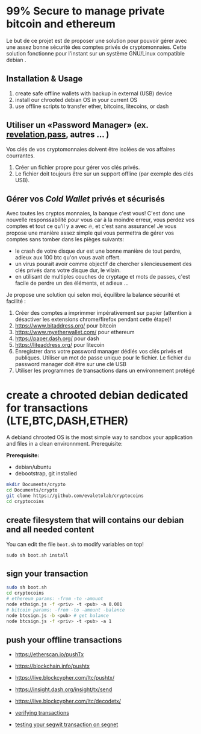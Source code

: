 # 99% Secure to manage private bitcoin and ethereum

Le but de ce projet est de proposer une solution pour pouvoir gérer avec une 
assez bonne sécurité des comptes privés de cryptomonnaies. 
Cette solution fonctionne pour l'instant sur un système GNU/Linux compatible debian .

## Installation & Usage 
1. create safe offline wallets with backup in external (USB) device 
2. install our chrooted debian OS in your current OS 
3. use offline scripts to transfer ether, bitcoins, litecoins, or dash

## Utiliser un «Password Manager» (ex. [revelation](https://revelation.olasagasti.info/),[pass](https://www.passwordstore.org/), autres ... )
Vos clés de vos cryptomonnaies doivent être isolées de vos affaires courrantes.
1. Créer un fichier propre pour gérer vos clés privés.
2. Le fichier doit toujours être sur un support offline (par exemple des clés USB).


## Gérer vos *Cold Wallet* privés et sécurisés
Avec toutes les cryptos monnaies, la banque c'est vous! C'est donc une nouvelle responssabilité pour vous car à la moindre erreur, vous perdez vos comptes et tout ce qu'il y a avec :fire:, et c'est sans assurance! Je vous propose une manière assez simple qui vous permettra de gérer vos comptes sans tomber dans les pièges suivants:
* le crash de votre disque dur est une bonne manière de tout perdre, adieux aux 100 btc qu'on vous avait offert. 
* un virus pourait avoir comme objectif de chercher silencieusement des clés privés dans votre disque dur, le vilain.
* en utilisant de multiples couches de cryptage et mots de passes, c'est facile de perdre un des éléments, et adieux ... 


Je propose une solution qui selon moi, équilibre la balance sécurité et facilité :
1. Créer des comptes a imprimmer impérativement sur papier (attention à désactiver les extensions chrome/firefox pendant cette étape)! 
  1. https://www.bitaddress.org/ pour bitcoin
  2. https://www.myetherwallet.com/ pour ethereum
  3. https://paper.dash.org/ pour dash
  4. https://liteaddress.org/ pour litecoin
2. Enregistrer dans votre password manager dédiés vos clés privés et publiques. Utiliser un mot de passe unique pour le fichier. Le fichier du password manager doit être sur une clé USB
3. Utiliser les programmes de transactions dans un environnement protégé 


# create a chrooted debian dedicated for transactions (LTE,BTC,DASH,ETHER)
A debiand chrooted OS is the most simple way to sandbox your application and files in a clean environnment. Prerequisite:

**Prerequisite:**
* debian/ubuntu 
* debootstrap, git installed

```bash
mkdir Documents/crypto
cd Documents/crypto
git clone https://github.com/evaletolab/cryptocoins
cd cryptocoins
```


## create filesystem that will contains our debian and all needed content
You can edit the file `boot.sh` to modify variables on top!

  `sudo sh boot.sh install`

## sign your transaction

```bash
sudo sh boot.sh
cd cryptocoins
# ethereum params: -from -to -amount
node ethsign.js -f <priv> -t <pub> -a 0.001
# bitcoin params: -from -to -amount -balance
node btcsign.js -b <pub> # get balance
node btcsign.js -f <priv> -t <pub> -a 1

```

## push your offline transactions 
* https://etherscan.io/pushTx
* https://blockchain.info/pushtx
* https://live.blockcypher.com/ltc/pushtx/
* https://insight.dash.org/insight/tx/send

* https://live.blockcypher.com/ltc/decodetx/
* [verifying transactions](https://coinb.in/#verify)
* [testing your segwit transaction on segnet](http://n.bitcoin.ninja/checktx)


